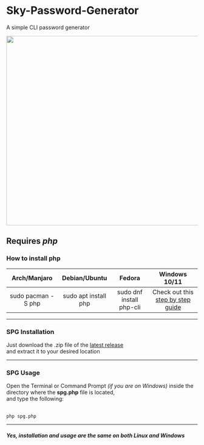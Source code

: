 # Sky-Password-Generator
A simple CLI password generator

<img src="https://i.ibb.co/NKHDR6w/Screenshot-2023-11-30-21-04-07.png" height="500" width="1000">

<h2><b>Requires <i>php</i></b></h2>
<h3>How to install php</h3>

|  **Arch/Manjaro**  |   **Debian/Ubuntu**  |        **Fedora**        |                                                        **Windows 10/11**                                                        |
|:------------------:|:--------------------:|:------------------------:|:-------------------------------------------------------------------------------------------------------------------------------:|
| sudo pacman -S php | sudo apt install php | sudo dnf install php-cli | Check out this <a href="https://www.geeksforgeeks.org/how-to-install-php-in-windows-10/" target="_blank">step by step guide</a> |

<hr>

<h3>SPG Installation</h3>
Just download the .zip file of the <a href="https://github.com/SkylerHope/Sky-Password-Generator/releases" target="_blank">latest release</a> <br/>
and extract it to your desired location

<hr>

<h3>SPG Usage</h3>
Open the Terminal or Command Prompt <i>(if you are on Windows)</i> inside the directory where the <b>spg.php</b> file is located, <br/>
and type the following:
<br/><br/>

```
php spg.php
```

<hr>

<h5>Yes, installation and usage are the same on both Linux and Windows</h5>
